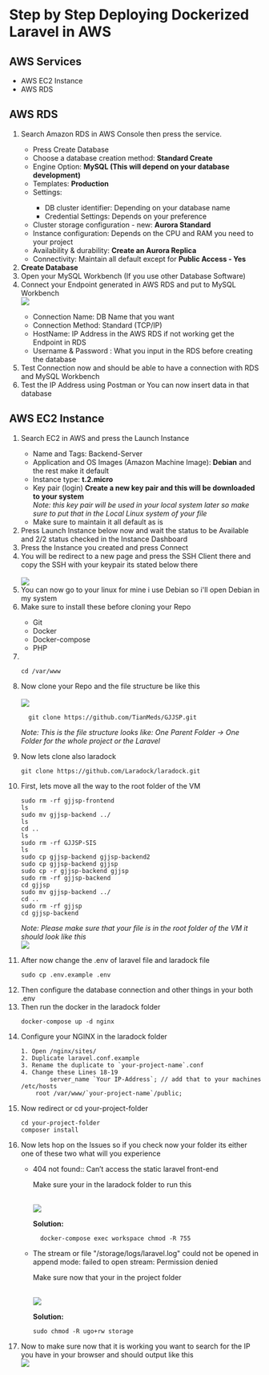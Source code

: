

# Step by Step Deploying Dockerized Laravel in AWS

## AWS Services
<ul>
  <li>AWS EC2 Instance</li>
  <li>AWS RDS</li>
</ul>

## AWS RDS

<ol>
  <li>
    Search Amazon RDS in AWS Console then press the service.
  </li>
  <ul>
    <li>Press Create Database</li>
    <li>Choose a database creation method: <b>Standard Create</b></li>
    <li>Engine Option: <b>MySQL (This will depend on your database development)</b></li>
    <li>Templates: <b>Production</b></li>
    <li>Settings:</li>
      <ul>
        <li>DB cluster identifier: Depending on your database name</li>
        <li>Credential Settings: Depends on your preference</li>
      </ul>
    <li>Cluster storage configuration - new: <b>Aurora Standard</b></li>
    <li>Instance configuration: Depends on the CPU and RAM you need to your project</li>
    <li>Availability & durability: <b>Create an Aurora Replica </b></li>
    <li>Connectivity: Maintain all default except for <b>Public Access - Yes</b></li>
  </ul>
  <li><b>Create Database</b></li>
  <li>Open your MySQL Workbench (If you use other Database Software)</li>
  <li>Connect your Endpoint generated in AWS RDS and put to MySQL Workbench</li>
  <img src="https://raw.githubusercontent.com/TianMeds/image--stocks-for-coding/main/image_2024-05-26_200106290.png"/>
  <ul>
    <li>Connection Name: DB Name that you want</li>
    <li>Connection Method: Standard (TCP/IP)</li>
    <li>HostName: IP Address in the AWS RDS if not working get the Endpoint in RDS </li>
    <li>Username & Password : What you input in the RDS before creating the database</li>
  </ul>
  <li>Test Connection now and should be able to have a connection with RDS and MySQL Workbench</li>
  <li>Test the IP Address using Postman or You can now insert data in that database</li>
</ol>

## AWS EC2 Instance

<ol>
  <li>
    Search EC2 in AWS and press the Launch Instance
  </li>
  <ul>
    <li>Name and Tags: Backend-Server</li>
    <li>Application and OS Images (Amazon Machine Image): <b>Debian</b> and the rest make it default</li>
    <li>Instance type: <b>t.2.micro</b></li>
    <li>Key pair (login) <b>Create a new key pair and this will be downloaded to your system</b></li>
    <i>Note: this key pair will be used in your local system later so make sure to put that in the Local Linux system of your file</i>
    <li>Make sure to maintain it all default as is </li>
  </ul>
  <li>Press Launch Instance below now and wait the status to be Available and 2/2 status checked in the Instance Dashboard</li>
  <li>Press the Instance you created and press Connect</li>
  <li>You will be redirect to a new page and press the SSH Client there and copy the SSH with your keypair its stated below there</li>
  <br/>
  <img src="https://raw.githubusercontent.com/TianMeds/image--stocks-for-coding/main/SSH-CLIENT.png"/>

  <li>You can now go to your linux for mine i use Debian so i'll open Debian in my system</li>
  <li>Make sure to install these before cloning your Repo</li>
  <ul>
    <li>Git</li>
    <li>Docker</li>
    <li>Docker-compose</li>
    <li>PHP</li>
  </ul>
  <li>
    <br/>

    cd /var/www

  </li>


  <li>Now clone your Repo and the file structure be like this</li>
  <br/>
  <img src="https://raw.githubusercontent.com/TianMeds/image--stocks-for-coding/main/Repo%20Structure.png"/>

  ```
    git clone https://github.com/TianMeds/GJJSP.git
```

  <i>Note: This is the file structure looks like:  One Parent Folder -> One Folder for the whole project or the Laravel</i>
  <li>Now lets clone also laradock</li>

  ```
  git clone https://github.com/Laradock/laradock.git
  ```

  <li>First, lets move all the way to the root folder of the VM</li>
  
 
    sudo rm -rf gjjsp-frontend
    ls
    sudo mv gjjsp-backend ../
    ls
    cd ..
    ls
    sudo rm -rf GJJSP-SIS
    ls 
    sudo cp gjjsp-backend gjjsp-backend2
    sudo cp gjjsp-backend gjjsp
    sudo cp -r gjjsp-backend gjjsp 
    sudo rm -rf gjjsp-backend
    cd gjjsp
    sudo mv gjjsp-backend ../
    cd ..
    sudo rm -rf gjjsp
    cd gjjsp-backend


<i>Note: Please make sure that your file is in the root folder of the VM it should look like this</i>
<br/>
<img src="https://raw.githubusercontent.com/TianMeds/image--stocks-for-coding/main/FileStructureinVM.png"/>
<li>After now change the .env of laravel file and laradock file</li>    

```
sudo cp .env.example .env
```

<li>Then configure the database connection and other things in your both .env</li>
<li>Then run the docker in the laradock folder</li>
  
  ```
  docker-compose up -d nginx
  ```
<li>Configure your NGINX in the laradock folder</li>

```
1. Open /nginx/sites/
2. Duplicate laravel.conf.example
3. Rename the duplicate to `your-project-name`.conf
4. Change these Lines 18-19
		server_name `Your IP-Address`; // add that to your machines /etc/hosts
    root /var/www/`your-project-name`/public;
```

<li>Now redirect or cd your-project-folder </li>

```
cd your-project-folder
composer install
```


<li>Now lets hop on the Issues so if you check now your folder its either one of these two what will you experience</li>
<ul>
  <li>404 not found:: Can’t access the static laravel front-end </li>
  <p>Make sure your in the laradock folder to run this</p>
  <br/>
  <img src="https://raw.githubusercontent.com/TianMeds/image--stocks-for-coding/main/image_2024-05-27_205905308.png"/>

<p><b>Solution: </b></p>

  ```
    docker-compose exec workspace chmod -R 755
  ```
<li>The stream or file "/storage/logs/laravel.log" could not be opened in append mode: failed to open stream: Permission denied</li>
<p>Make sure now that your in the project folder</p>
<br/>
<img src="https://raw.githubusercontent.com/TianMeds/image--stocks-for-coding/main/image_2024-05-27_210856810.png"/>

<p><b>Solution: </b></p>

```
sudo chmod -R ugo+rw storage
```


</ul>

<li>Now to make sure now that it is working you want to search for the IP you have in your browser and should output like this</li>

<img src="https://raw.githubusercontent.com/TianMeds/image--stocks-for-coding/main/image_2024-05-27_211235181.png"/>

</ol>

